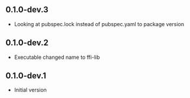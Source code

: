 ## 0.1.0-dev.3

- Looking at pubspec.lock instead of pubspec.yaml to package version

## 0.1.0-dev.2

- Executable changed name to ffi-lib

## 0.1.0-dev.1

- Initial version


